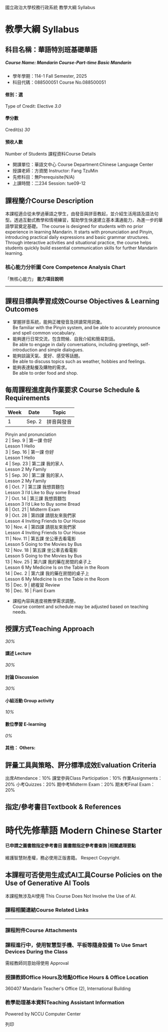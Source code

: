 國立政治大學校務行政系統 教學大綱 Syllabus
# 教學大綱 Syllabus
##  科目名稱：華語特別班基礎華語
#####  Course Name: Mandarin Course-Part-time Basic Mandarin
  * 學年學期：114-1 Fall Semester, 2025 
  * 科目代碼：088500051 Course No.088500051


#### 修別：選
Type of Credit: Elective 
_3.0_
#### 學分數
Credit(s)
_30_
#### 預收人數
Number of Students
課程資料Course Details
  * 開課單位：華語文中心 Course Department:Chinese Language Center 
  * 授課老師：方資閔 Instructor: Fang TzuMin 
  * 先修科目：無Prerequisite(N/A)
  * 上課時間：二234 Session: tue09-12


##  課程簡介Course Description
本課程適合從未學過華語之學生，由發音與拼音教起，並介紹生活用語及語法句型。透過互動式教學和情境練習，幫助學生快速建立基本溝通能力，為進一步的華語學習奠定基礎。
The course is designed for students with no prior experience in learning Mandarin. It starts with pronunciation and Pinyin, introducing practical daily expressions and basic grammar structures. Through interactive activities and situational practice, the course helps students quickly build essential communication skills for further Mandarin learning.
###  核心能力分析圖 Core Competence Analysis Chart
「無核心能力」 
**能力項目說明**
* * *
##  課程目標與學習成效Course Objectives & Learning Outcomes 
  * 掌握拼音系統，能夠正確發音及拼讀常用詞彙。  
Be familiar with the Pinyin system, and be able to accurately pronounce and spell common vocabulary.
  * 能夠進行日常交流，包含問候、自我介紹和簡易對話。  
Be able to engage in daily conversations, including greetings, self-introduction and simple dialogues.
  * 能夠談論天氣、愛好、感受等話題。  
Be able to discuss topics such as weather, hobbies and feelings.
  * 能夠表達點餐及購物的需求。  
Be able to order food and shop.


##  每周課程進度與作業要求 Course Schedule & Requirements
**Week** |  **Date** |  **Topic**  
---|---|---  
1 |  Sep. 2 |  拼音與發音  
Pinyin and pronunciation  
2 |  Sep. 9 |  第一課 你好  
Lesson 1 Hello  
3 |  Sep. 16 |  第一課 你好  
Lesson 1 Hello  
4 |  Sep. 23 |  第二課 我的家人  
Lesson 2 My Family  
5 |  Sep. 30 |  第二課 我的家人  
Lesson 2 My Family  
6 |  Oct. 7 |  第三課 我想買麵包  
Lesson 3 I’d Like to Buy some Bread  
7 |  Oct. 14 |  第三課 我想買麵包  
Lesson 3 I’d Like to Buy some Bread  
8 |  Oct. 21 |  Midterm Exam  
9 |  Oct. 28 |  第四課 請朋友來我們家  
Lesson 4 Inviting Friends to Our House  
10 |  Nov. 4 |  第四課 請朋友來我們家  
Lesson 4 Inviting Friends to Our House  
11 |  Nov. 11 |  第五課 坐公車去看電影  
Lesson 5 Going to the Movies by Bus  
12 |  Nov. 18 |  第五課 坐公車去看電影  
Lesson 5 Going to the Movies by Bus  
13 |  Nov. 25 |  第六課 我的藥在房間的桌子上  
Lesson 6 My Medicine Is on the Table in the Room  
14 |  Dec. 2 |  第六課 我的藥在房間的桌子上  
Lesson 6 My Medicine Is on the Table in the Room  
15 |  Dec. 9 |  總複習 Review  
16 |  Dec. 16 |  Fianl Exam  
  * 課程內容與進度視教學需求調整。  
Course content and schedule may be adjusted based on teaching needs.


##  授課方式Teaching Approach
_30%_
####  講述 Lecture
_30%_
####  討論 Discussion
_30%_
####  小組活動 Group activity
_10%_
####  數位學習 E-learning
_0%_
####  其他： Others:
##  評量工具與策略、評分標準成效Evaluation Criteria
出席Attendance：10%
課堂參與Class Participation：10%
作業Assignments：20%
⼩考Quizzes：20%
期中考Midterm Exam：20%
期末考Final Exam：20%
##  指定/參考書目Textbook & References
# 時代先修華語 Modern Chinese Starter
####  已申請之圖書館指定參考書目  圖書館指定參考書查詢 |相關處理要點
維護智慧財產權，務必使用正版書籍。 Respect Copyright.
##  本課程可否使用生成式AI工具Course Policies on the Use of Generative AI Tools
本課程無涉及AI使用 This Course Does Not Involve the Use of AI.
###  課程相關連結Course Related Links
* * *
###  課程附件Course Attachments
###  課程進行中，使用智慧型手機、平板等隨身設備 To Use Smart Devices During the Class
需經教師同意始得使用  Approval
###  授課教師Office Hours及地點Office Hours & Office Location
360407 Mandarin Teacher's Office (2), International Building
###  教學助理基本資料Teaching Assistant Information
Powered by NCCU Computer Center
  
列印
